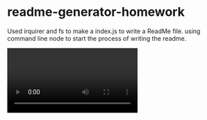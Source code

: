 # readme-generator-homework

Used irquirer and fs to make a index.js to write a ReadMe file.
using command line node to start the process of writing the readme.

<video href="./Main/video/zoom_0.mp4"></video>